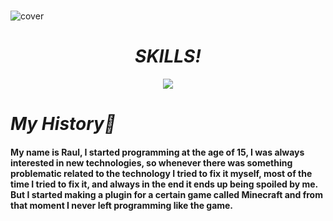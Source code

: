 #
![cover](https://i.imgur.com/3jCIYox.png)


<h1 align='center'><i>SKILLS!</i></h1>

<p align="center">
  <a href="https://skillicons.dev">
    <img src="https://skillicons.dev/icons?i=sublime,java,idea,flutter,dart,androidstudio,&theme=light" />
  </a>
</p>


# **_My History🚀_**
#### My name is Raul, I started programming at the age of 15, I was always interested in new technologies, so whenever there was something problematic related to the technology I tried to fix it myself, most of the time I tried to fix it, and always in the end it ends up being spoiled by me. But I started making a plugin for a certain game called Minecraft and from that moment I never left programming like the game.
